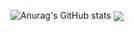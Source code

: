 ![Anurag's GitHub stats](https://github-readme-stats.vercel.app/api?username=darian-catalin-cucer&count_private=true)
<img src="https://komarev.com/ghpvc/?username=cucerdariancatalin&&style=flat-square" align="center" />
